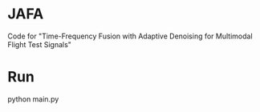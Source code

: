 # JAFA
Code for "Time-Frequency Fusion with Adaptive Denoising for Multimodal Flight Test Signals"

# Run
python main.py
